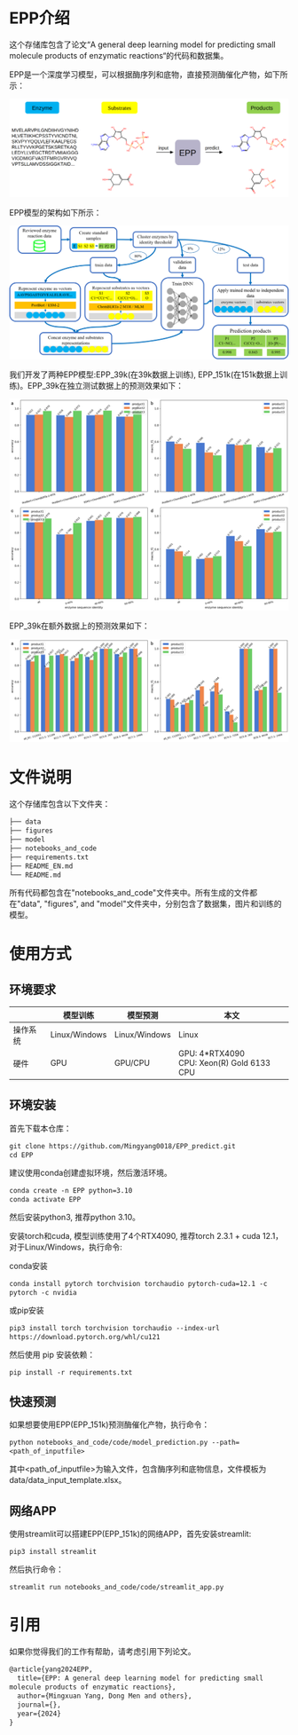 # EPP介绍

这个存储库包含了论文“A general deep learning model for predicting small molecule products of enzymatic reactions“的代码和数据集。

EPP是一个深度学习模型，可以根据酶序列和底物，直接预测酶催化产物，如下所示：

![img](figures/fig00.png)

EPP模型的架构如下所示：

![img](figures/fig01.png)

我们开发了两种EPP模型:EPP_39k(在39k数据上训练), EPP_151k(在151k数据上训练)。EPP_39k在独立测试数据上的预测效果如下：

![img](figures/fig03.png)

EPP_39k在额外数据上的预测效果如下：

![img](figures/fig04.png)

# 文件说明

这个存储库包含以下文件夹：

    ├── data
    ├── figures
    ├── model
    ├── notebooks_and_code
    ├── requirements.txt
    ├── README_EN.md
    └── README.md

所有代码都包含在"notebooks_and_code"文件夹中。所有生成的文件都在"data", "figures", and "model"文件夹中，分别包含了数据集，图片和训练的模型。

# 使用方式

## 环境要求

|          | 模型训练      | 模型预测      | 本文                                            |
| -------- | ------------- | ------------- | ----------------------------------------------- |
| 操作系统 | Linux/Windows | Linux/Windows | Linux                                           |
| 硬件     | GPU           | GPU/CPU       | GPU: 4*RTX4090<br />CPU: Xeon(R) Gold 6133 CPU |

## 环境安装

首先下载本仓库：

```shell
git clone https://github.com/Mingyang0018/EPP_predict.git
cd EPP
```

建议使用conda创建虚拟环境，然后激活环境。

```shell
conda create -n EPP python=3.10
conda activate EPP
```

然后安装python3, 推荐python 3.10。

安装torch和cuda, 模型训练使用了4个RTX4090, 推荐torch 2.3.1 + cuda 12.1，对于Linux/Windows，执行命令:

conda安装

```shell
conda install pytorch torchvision torchaudio pytorch-cuda=12.1 -c pytorch -c nvidia
```

或pip安装

```shell
pip3 install torch torchvision torchaudio --index-url https://download.pytorch.org/whl/cu121
```

然后使用 pip 安装依赖：

```shell
pip install -r requirements.txt
```

## 快速预测

如果想要使用EPP(EPP_151k)预测酶催化产物，执行命令：

```shell
python notebooks_and_code/code/model_prediction.py --path=<path_of_inputfile>
```

其中<path_of_inputfile>为输入文件，包含酶序列和底物信息，文件模板为data/data_input_template.xlsx。

## 网络APP

使用streamlit可以搭建EPP(EPP_151k)的网络APP，首先安装streamlit:

```shell
pip3 install streamlit
```

然后执行命令：

```shell
streamlit run notebooks_and_code/code/streamlit_app.py
```

# 引用

如果你觉得我们的工作有帮助，请考虑引用下列论文。

```
@article{yang2024EPP,
  title={EPP: A general deep learning model for predicting small molecule products of enzymatic reactions},
  author={Mingxuan Yang, Dong Men and others},
  journal={},
  year={2024}
}
```
